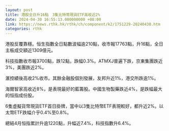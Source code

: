```yaml
---
layout: post
title: 港股全日升16點　3隻比特幣現貨ETF高收近2%
date: 2024-04-30 16:55:13.000000000 +08:00
link: https://news.rthk.hk/rthk/ch/component/k2/1751229-20240430.htm
categories: rthk
---
```


港股反覆靠穩。恒生指數全日點數波幅逾210點，收市報17763點，升16點，全日主板成交額近1309億元。

科技指數收市報3700點，跌12點，跌幅0.3%。ATMXJ普遍下跌，京東集團跌近3%，美團跌近2%。

滙控績後高收2%收市。其餘金融股個別發展，友邦升近1%，港交所跌逾1%。

海爾智家高收近8%，是表現最好的藍籌股。中國生物製藥跌近4%，是跌幅最大的恒指成份股。

6隻虛擬貨幣現貨ETF首日掛牌，當中以3隻比特幣ETF表現較好，都升近2%。以太幣ETF跌幅介乎0.4%至0.8%。

總結4月恒指累計升逾1220點，升幅近7.4%，科技指數升6.4%。
